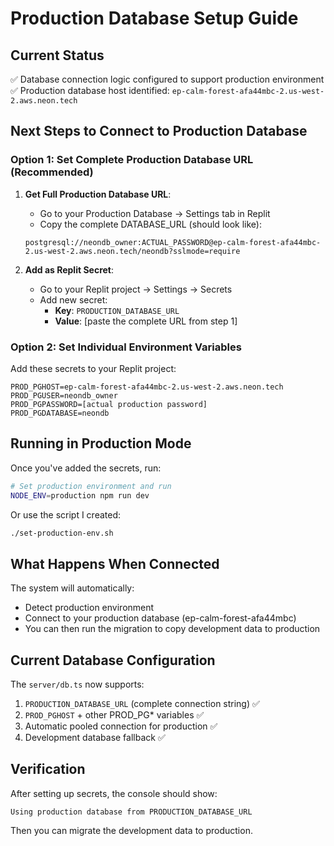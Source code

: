 # Production Database Setup Guide

## Current Status
✅ Database connection logic configured to support production environment
✅ Production database host identified: `ep-calm-forest-afa44mbc-2.us-west-2.aws.neon.tech`

## Next Steps to Connect to Production Database

### Option 1: Set Complete Production Database URL (Recommended)

1. **Get Full Production Database URL**:
   - Go to your Production Database → Settings tab in Replit
   - Copy the complete DATABASE_URL (should look like):
   ```
   postgresql://neondb_owner:ACTUAL_PASSWORD@ep-calm-forest-afa44mbc-2.us-west-2.aws.neon.tech/neondb?sslmode=require
   ```

2. **Add as Replit Secret**:
   - Go to your Replit project → Settings → Secrets
   - Add new secret:
     - **Key**: `PRODUCTION_DATABASE_URL`
     - **Value**: [paste the complete URL from step 1]

### Option 2: Set Individual Environment Variables

Add these secrets to your Replit project:

```
PROD_PGHOST=ep-calm-forest-afa44mbc-2.us-west-2.aws.neon.tech
PROD_PGUSER=neondb_owner
PROD_PGPASSWORD=[actual production password]
PROD_PGDATABASE=neondb
```

## Running in Production Mode

Once you've added the secrets, run:

```bash
# Set production environment and run
NODE_ENV=production npm run dev
```

Or use the script I created:
```bash
./set-production-env.sh
```

## What Happens When Connected

The system will automatically:
- Detect production environment
- Connect to your production database (ep-calm-forest-afa44mbc)
- You can then run the migration to copy development data to production

## Current Database Configuration

The `server/db.ts` now supports:
1. `PRODUCTION_DATABASE_URL` (complete connection string) ✅
2. `PROD_PGHOST` + other PROD_PG* variables ✅
3. Automatic pooled connection for production ✅
4. Development database fallback ✅

## Verification

After setting up secrets, the console should show:
```
Using production database from PRODUCTION_DATABASE_URL
```

Then you can migrate the development data to production.